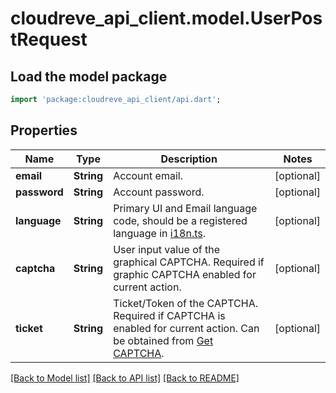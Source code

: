 # cloudreve_api_client.model.UserPostRequest

## Load the model package
```dart
import 'package:cloudreve_api_client/api.dart';
```

## Properties
Name | Type | Description | Notes
------------ | ------------- | ------------- | -------------
**email** | **String** | Account email. | [optional] 
**password** | **String** | Account password. | [optional] 
**language** | **String** | Primary UI and Email language code, should be a registered language in [i18n.ts](https://github.com/cloudreve/frontend/blob/master/src/i18n.ts#L44). | [optional] 
**captcha** | **String** | User input value of the graphical CAPTCHA. Required if graphic CAPTCHA enabled for current action. | [optional] 
**ticket** | **String** | Ticket/Token of the CAPTCHA. Required if CAPTCHA is enabled for current action. Can be obtained from [Get CAPTCHA](https://cloudrevev4.apifox.cn/get-captcha-289470260e0.md). | [optional] 

[[Back to Model list]](../README.md#documentation-for-models) [[Back to API list]](../README.md#documentation-for-api-endpoints) [[Back to README]](../README.md)


